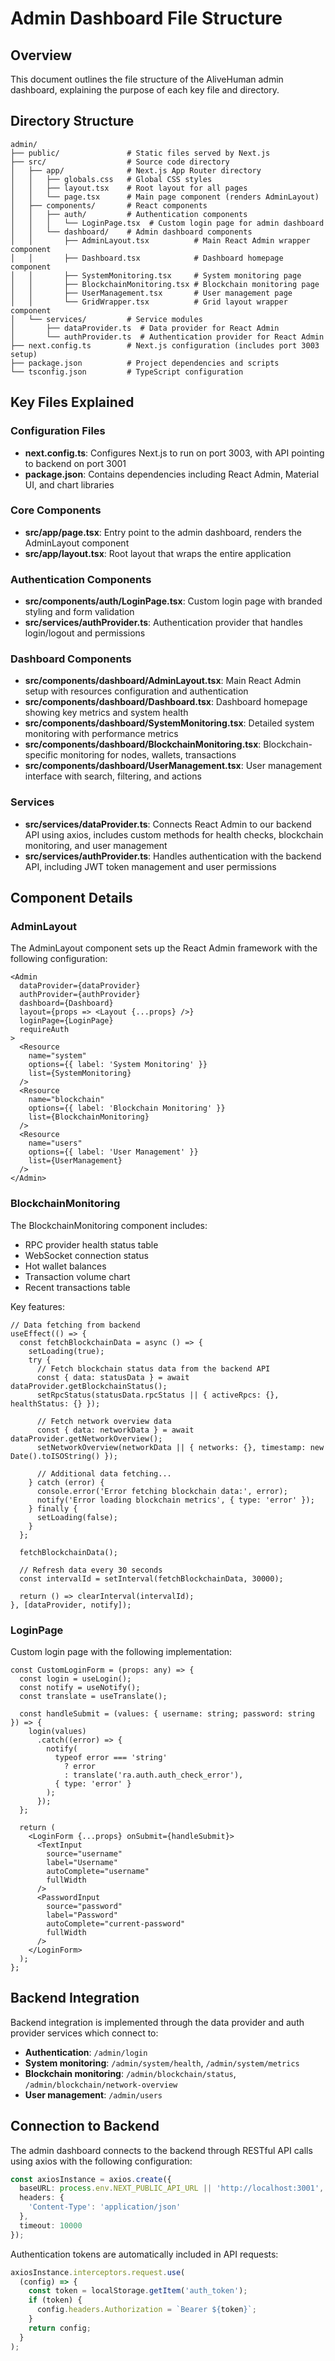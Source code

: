 # Admin Dashboard File Structure

## Overview
This document outlines the file structure of the AliveHuman admin dashboard, explaining the purpose of each key file and directory.

## Directory Structure

```
admin/
├── public/               # Static files served by Next.js
├── src/                  # Source code directory
│   ├── app/              # Next.js App Router directory
│   │   ├── globals.css   # Global CSS styles
│   │   ├── layout.tsx    # Root layout for all pages
│   │   └── page.tsx      # Main page component (renders AdminLayout)
│   ├── components/       # React components
│   │   ├── auth/         # Authentication components
│   │   │   └── LoginPage.tsx  # Custom login page for admin dashboard
│   │   └── dashboard/    # Admin dashboard components
│   │       ├── AdminLayout.tsx          # Main React Admin wrapper component
│   │       ├── Dashboard.tsx            # Dashboard homepage component
│   │       ├── SystemMonitoring.tsx     # System monitoring page
│   │       ├── BlockchainMonitoring.tsx # Blockchain monitoring page
│   │       ├── UserManagement.tsx       # User management page
│   │       └── GridWrapper.tsx          # Grid layout wrapper component
│   └── services/         # Service modules
│       ├── dataProvider.ts  # Data provider for React Admin
│       └── authProvider.ts  # Authentication provider for React Admin
├── next.config.ts        # Next.js configuration (includes port 3003 setup)
├── package.json          # Project dependencies and scripts
└── tsconfig.json         # TypeScript configuration
```

## Key Files Explained

### Configuration Files

- **next.config.ts**: Configures Next.js to run on port 3003, with API pointing to backend on port 3001
- **package.json**: Contains dependencies including React Admin, Material UI, and chart libraries

### Core Components

- **src/app/page.tsx**: Entry point to the admin dashboard, renders the AdminLayout component
- **src/app/layout.tsx**: Root layout that wraps the entire application

### Authentication Components

- **src/components/auth/LoginPage.tsx**: Custom login page with branded styling and form validation
- **src/services/authProvider.ts**: Authentication provider that handles login/logout and permissions

### Dashboard Components

- **src/components/dashboard/AdminLayout.tsx**: Main React Admin setup with resources configuration and authentication
- **src/components/dashboard/Dashboard.tsx**: Dashboard homepage showing key metrics and system health
- **src/components/dashboard/SystemMonitoring.tsx**: Detailed system monitoring with performance metrics
- **src/components/dashboard/BlockchainMonitoring.tsx**: Blockchain-specific monitoring for nodes, wallets, transactions
- **src/components/dashboard/UserManagement.tsx**: User management interface with search, filtering, and actions

### Services

- **src/services/dataProvider.ts**: Connects React Admin to our backend API using axios, includes custom methods for health checks, blockchain monitoring, and user management
- **src/services/authProvider.ts**: Handles authentication with the backend API, including JWT token management and user permissions

## Component Details

### AdminLayout

The AdminLayout component sets up the React Admin framework with the following configuration:
```tsx
<Admin 
  dataProvider={dataProvider}
  authProvider={authProvider}
  dashboard={Dashboard}
  layout={props => <Layout {...props} />}
  loginPage={LoginPage}
  requireAuth
>
  <Resource
    name="system"
    options={{ label: 'System Monitoring' }}
    list={SystemMonitoring}
  />
  <Resource
    name="blockchain"
    options={{ label: 'Blockchain Monitoring' }}
    list={BlockchainMonitoring}
  />
  <Resource
    name="users"
    options={{ label: 'User Management' }}
    list={UserManagement}
  />
</Admin>
```

### BlockchainMonitoring

The BlockchainMonitoring component includes:
- RPC provider health status table
- WebSocket connection status
- Hot wallet balances
- Transaction volume chart
- Recent transactions table

Key features:
```tsx
// Data fetching from backend
useEffect(() => {
  const fetchBlockchainData = async () => {
    setLoading(true);
    try {
      // Fetch blockchain status data from the backend API
      const { data: statusData } = await dataProvider.getBlockchainStatus();
      setRpcStatus(statusData.rpcStatus || { activeRpcs: {}, healthStatus: {} });

      // Fetch network overview data
      const { data: networkData } = await dataProvider.getNetworkOverview();
      setNetworkOverview(networkData || { networks: {}, timestamp: new Date().toISOString() });

      // Additional data fetching...
    } catch (error) {
      console.error('Error fetching blockchain data:', error);
      notify('Error loading blockchain metrics', { type: 'error' });
    } finally {
      setLoading(false);
    }
  };

  fetchBlockchainData();
  
  // Refresh data every 30 seconds
  const intervalId = setInterval(fetchBlockchainData, 30000);
  
  return () => clearInterval(intervalId);
}, [dataProvider, notify]);
```

### LoginPage

Custom login page with the following implementation:
```tsx
const CustomLoginForm = (props: any) => {
  const login = useLogin();
  const notify = useNotify();
  const translate = useTranslate();
  
  const handleSubmit = (values: { username: string; password: string }) => {
    login(values)
      .catch((error) => {
        notify(
          typeof error === 'string'
            ? error
            : translate('ra.auth.auth_check_error'),
          { type: 'error' }
        );
      });
  };

  return (
    <LoginForm {...props} onSubmit={handleSubmit}>
      <TextInput 
        source="username" 
        label="Username" 
        autoComplete="username" 
        fullWidth
      />
      <PasswordInput 
        source="password" 
        label="Password" 
        autoComplete="current-password" 
        fullWidth
      />
    </LoginForm>
  );
};
```

## Backend Integration

Backend integration is implemented through the data provider and auth provider services which connect to:

- **Authentication**: `/admin/login`
- **System monitoring**: `/admin/system/health`, `/admin/system/metrics`
- **Blockchain monitoring**: `/admin/blockchain/status`, `/admin/blockchain/network-overview`
- **User management**: `/admin/users`

## Connection to Backend

The admin dashboard connects to the backend through RESTful API calls using axios with the following configuration:

```typescript
const axiosInstance = axios.create({
  baseURL: process.env.NEXT_PUBLIC_API_URL || 'http://localhost:3001',
  headers: {
    'Content-Type': 'application/json'
  },
  timeout: 10000
});
```

Authentication tokens are automatically included in API requests:

```typescript
axiosInstance.interceptors.request.use(
  (config) => {
    const token = localStorage.getItem('auth_token');
    if (token) {
      config.headers.Authorization = `Bearer ${token}`;
    }
    return config;
  }
);
```